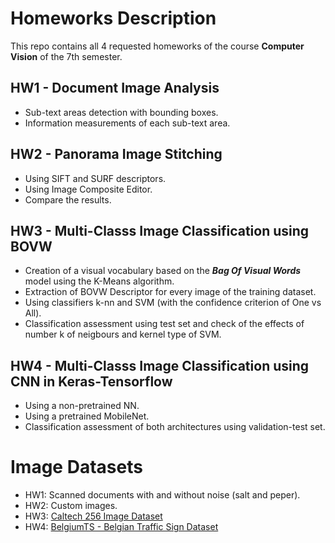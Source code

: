 # Homeworks Description
This repo contains all 4 requested homeworks of the course **Computer Vision** of the 7th semester.

## HW1 - Document Image Analysis

* Sub-text areas detection with bounding boxes.
* Information measurements of each sub-text area.

## HW2 - Panorama Image Stitching

* Using SIFT and SURF descriptors.
* Using Image Composite Editor.
* Compare the results.

## HW3 - Multi-Classs Image Classification using BOVW

* Creation of a visual vocabulary based on the ***Bag Of Visual Words*** model using the K-Means algorithm.
* Extraction of BOVW Descriptor for every image of the training dataset.
* Using classifiers k-nn and SVM (with the confidence criterion of One vs All).
* Classification assessment using test set and check of the effects of number k of neigbours and kernel type of SVM.

## HW4 - Multi-Classs Image Classification using CNN in Keras-Tensorflow

* Using a non-pretrained NN.
* Using a pretrained MobileNet.
* Classification assessment of both architectures using validation-test set.

# Image Datasets
* HW1: Scanned documents with and without noise (salt and peper).
* HW2: Custom images.
* HW3: [Caltech 256 Image Dataset](https://www.kaggle.com/datasets/jessicali9530/caltech256)
* HW4: [BelgiumTS - Belgian Traffic Sign Dataset](https://btsd.ethz.ch/shareddata/)
